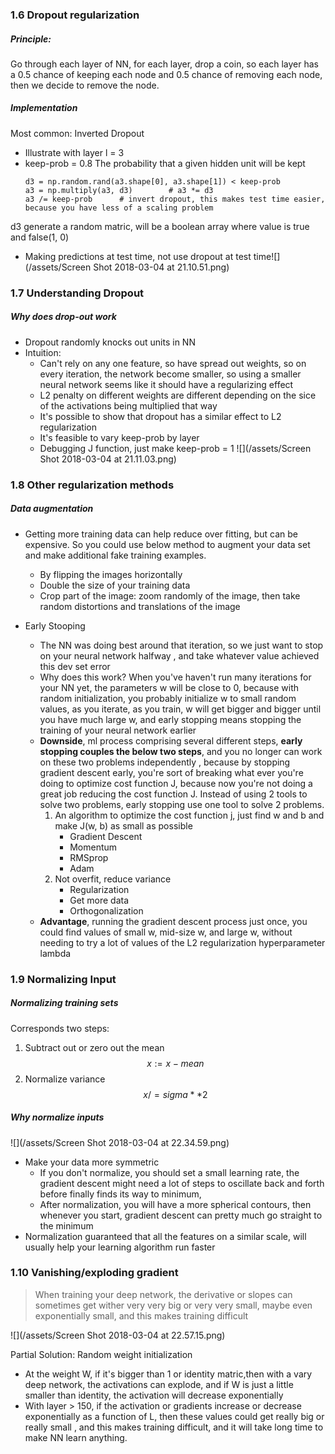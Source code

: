 ### 1.6 Dropout regularization

##### Principle: 
Go through each layer of NN, for each layer, drop a coin, so each layer has a 0.5 chance of keeping each node and 0.5 chance of removing each node, then we decide to remove the node.   

##### Implementation 
Most common: Inverted Dropout
- Illustrate with layer l = 3
- keep-prob = 0.8  The probability that a given hidden unit will be kept       
    ```
    d3 = np.random.rand(a3.shape[0], a3.shape[1]) < keep-prob
    a3 = np.multiply(a3, d3)        # a3 *= d3  
    a3 /= keep-prob      # invert dropout, this makes test time easier, because you have less of a scaling problem    
    ```
d3 generate a random matric, will be a boolean array where value is true and false(1, 0)
- Making predictions at test time, not use dropout at test time![](/assets/Screen Shot 2018-03-04 at 21.10.51.png)
    
    
### 1.7 Understanding Dropout

##### Why does drop-out work
- Dropout randomly knocks out units in NN
- Intuition: 
    - Can't rely on any one feature, so have spread out weights, so on every iteration, the network become smaller, so using a smaller neural network seems like it should have a regularizing effect
    - L2 penalty on different weights are different depending on the sice of the activations being multiplied that way 
    - It's possible to show that dropout has a similar effect to L2 regularization 
    - It's feasible to vary keep-prob by layer 
    - Debugging J function, just make keep-prob = 1
    ![](/assets/Screen Shot 2018-03-04 at 21.11.03.png)

### 1.8 Other regularization methods
##### Data augmentation 
- Getting more training data can help reduce over fitting, but can be expensive. 
So you could use below method to augment your data set and make additional fake training examples.
    - By flipping the images horizontally
    - Double the size of your training data 
    - Crop part of the image: zoom randomly of the image, then take random distortions and translations of the image 

- Early Stooping 
    - The NN was doing best around that iteration, so we just want to stop on your neural network halfway , and take whatever value achieved this dev set error
    - Why does this work? When you've haven't run many iterations for your NN yet, the parameters w will be close to 0, because with random initialization, you probably initialize w to small random values, as you iterate, as you train, w will get bigger and bigger until you have much large w, and early stopping means stopping the training of your neural network earlier 
    - **Downside**, ml process comprising several different steps, **early stopping couples the below two steps**, and you no longer can work on these two problems independently , because by stopping gradient descent early, you're sort of breaking what ever you're doing to optimize cost function J, because now you're not doing a great job reducing the cost function J. Instead of using 2 tools to solve two problems, early stopping use one tool to solve 2 problems.
        1. An algorithm to optimize the cost function j, just find w and b and make J(w, b) as small as possible 
            - Gradient Descent 
            - Momentum 
            - RMSprop
            - Adam 
        2. Not overfit, reduce variance 
            - Regularization 
            - Get more data   
            - Orthogonalization 
    - **Advantage**, running the gradient descent process just once, you could find values of small w, mid-size w, and large w, without needing to try a lot of values of the L2 regularization hyperparameter lambda 
    
    
    
### 1.9 Normalizing Input 

##### Normalizing training sets 
Corresponds two steps:
1. Subtract out or zero out the mean  
$$
x:= x-mean
$$
2. Normalize variance 
$$
x /= sigma ** 2
$$

##### Why normalize inputs 
![](/assets/Screen Shot 2018-03-04 at 22.34.59.png)
- Make your data more symmetric
     - If you don't normalize, you should set a small learning rate, the gradient descent might need a lot of steps to oscillate back and forth before finally finds its way to minimum, 
     - After normalization, you will have a more spherical contours, then whenever you start, gradient descent can pretty much go straight to the minimum
- Normalization guaranteed that all the features on a similar scale, will usually help your learning algorithm run faster 



### 1.10 Vanishing/exploding gradient 
> When training your deep network, the derivative or slopes can sometimes get wither very very big or very very small, maybe even exponentially small, and this makes training difficult 

![](/assets/Screen Shot 2018-03-04 at 22.57.15.png)

Partial Solution: Random weight initialization 

- At the weight W, if it's bigger than 1 or identity matric,then with a vary deep network, the activations can explode, and if W is just a little smaller than identity, the activation will decrease exponentially 
- With layer > 150, if the activation or gradients increase or decrease exponentially as a function of L, then these values could get really big or really small , and this makes training difficult, and it will take long time to make NN learn anything. 





        
         
        
        

        
            

